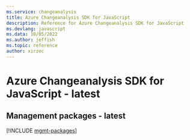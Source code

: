 ```yaml
---
ms.service: changeanalysis
title: Azure Changeanalysis SDK for JavaScript
description: Reference for Azure Changeanalysis SDK for JavaScript
ms.devlang: javascript
ms.data: 10/05/2022
ms.author: jeffish
ms.topic: reference
author: xirzec
---
```

# Azure Changeanalysis SDK for JavaScript - latest

## Management packages - latest
[!INCLUDE [mgmt-packages](changeanalysis-mgmt-index.md)]